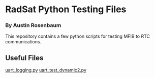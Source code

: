 # RadSat Python Testing Files
### By Austin Rosenbaum

This repository contains a few python scripts for testing MFIB to RTC communications.

## Useful Files
[uart_logging.py](./uart_logging.py)
[uart_test_dynamic2.py](./uart_test_dynamic2.py)
